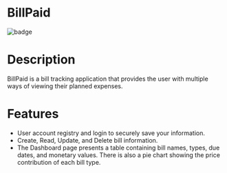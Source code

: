 # BillPaid
  ![badge](https://img.shields.io/badge/License-MIT-Green)

# Description
BillPaid is a bill tracking application that provides the user with multiple ways of viewing their planned expenses.

# Features
- User account registry and login to securely save your information.
- Create, Read, Update, and Delete bill information.
- The Dashboard page presents a table containing bill names, types, due dates, and monetary values. There is also a pie chart showing the price contribution of each bill type.
